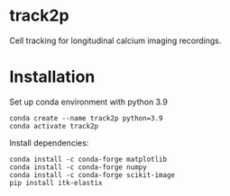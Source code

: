 # track2p
Cell tracking for longitudinal calcium imaging recordings.

# Installation

Set up conda environment with python 3.9

```
conda create --name track2p python=3.9
conda activate track2p
```

Install dependencies:
```
conda install -c conda-forge matplotlib
conda install -c conda-forge numpy
conda install -c conda-forge scikit-image
pip install itk-elastix
```